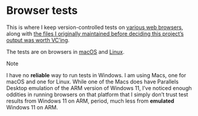 # Browser tests

This is where I keep version-controlled tests on [various web browsers](https://github.com/brycewray/browser-tests/blob/main/browser-release-cadences.md), along with [the files I originally maintained before deciding this project’s output was worth VC’ing](https://github.com/brycewray/browser-tests/tree/main/pre-git).

The tests are on browsers in [macOS](https://github.com/brycewray/browser-tests/blob/main/macos-2023-mac-studio.md) and [Linux](https://github.com/brycewray/browser-tests/blob/main/fedora-linux-2017-imac.md).

> [!NOTE]
> I have no **reliable** way to run tests in Windows. I am using Macs, one for macOS and one for Linux. While one of the Macs does have Parallels Desktop emulation of the ARM version of Windows 11, I’ve noticed enough oddities in running browsers on that platform that I simply don’t trust test results from Windows 11 on ARM, period, much less from **emulated** Windows 11 on ARM.